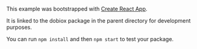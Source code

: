 This example was bootstrapped with [Create React App](https://github.com/facebook/create-react-app).

It is linked to the dobiox package in the parent directory for development purposes.

You can run `npm install` and then `npm start` to test your package.
